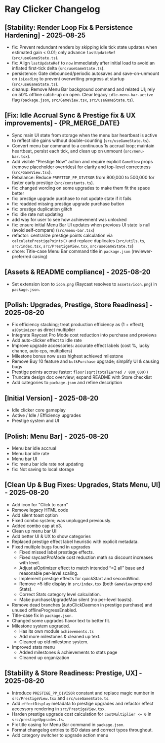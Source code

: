 # Ray Clicker Changelog

## [Stability: Render Loop Fix & Persistence Hardening] - 2025-08-25

- fix: Prevent redundant renders by skipping idle tick state updates when estimated gain < 0.01; only advance `lastUpdateRef` (`src/useGameState.ts`).
- fix: Align `lastUpdateRef` to `now` immediately after initial load to avoid an inflated first-tick delta (`src/useGameState.ts`).
- persistence: Gate debounced/periodic autosaves and save-on-unmount on `isLoading` to prevent overwriting progress at startup (`src/useGameState.ts`).
- cleanup: Remove Menu Bar background command and related UI; rely on 50% offline catch-up on open. Clear legacy `idle-menu-bar-active` flag (`package.json`, `src/GameView.tsx`, `src/useGameState.ts`).

## [Fix: Idle Accrual Sync & Prestige fix & UX improvements] - {PR_MERGE_DATE}

- Sync main UI state from storage when the menu bar heartbeat is active to reflect idle gains without double-counting (`src/useGameState.ts`).
- Convert menu bar command to a continuous 1s accrual loop; maintain heartbeat, persist each tick, and clean up on unmount (`src/menu-bar.tsx`).
- Add visible "Prestige Now" action and require explicit `GameView` props (remove placeholder overrides) for clarity and top-level correctness (`src/GameView.tsx`).
- Rebalance: Reduce `PRESTIGE_PP_DIVISOR` from 800,000 to 500,000 for faster early prestige (`src/constants.ts`).
- fix: changed wording on some upgrades to make them fit the space better
- fix: prestige upgrade purchase to not update state if it fails
- fix: readded missing prestige upgrade purchase button
- fix: prestige duplication glitch
- fix: idle rate not updating
- add way for user to see how achievement was unlocked
 - fix: ensure initial Menu Bar UI updates when previous UI state is null (avoid self-compare) (`src/menu-bar.tsx`)
 - refactor: centralize prestige points calculation via `calculatePrestigePoints()` and replace duplicates (`src/utils.ts`, `src/index.tsx`, `src/PrestigeView.tsx`, `src/useGameState.ts`)
 - chore: Title-case Menu Bar command title in `package.json` (reviewer-preferred casing)

## [Assets & README compliance] - 2025-08-20

- Set extension icon to `icon.png` (Raycast resolves to `assets/icon.png`) in `package.json`.

## [Polish: Upgrades, Prestige, Store Readiness] - 2025-08-20

- Fix efficiency stacking; treat production efficiency as (1 + effect); `aiOptimizer` as direct multiplier
- Integrate Raycast Pro Mode cost reduction into purchase and previews
- Add auto-clicker effect to idle rate
- Improve upgrade accessories: accurate effect labels (cost %, lucky chance, auto cps, multipliers)
- Milestone bonus now uses highest achieved milestone
- Remove Buy 10 feature and `bulkPurchase` upgrade; simplify UI & causing bugs
- Prestige points accrue faster: `floor(sqrt(totalEarned / 800_000))`
- Truncate design doc overview; expand README with Store checklist
- Add categories to `package.json` and refine description

## [Initial Version] - 2025-08-20

- Idle clicker core gameplay
- Active / Idle / Efficiency upgrades
- Prestige system and UI

## [Polish: Menu Bar] - 2025-08-20

- Menu bar idle accrual
- Menu bar idle rate
- Menu bar UI
- fix: menu bar idle rate not updating
- fix: Not saving to local storage

## [Clean Up & Bug Fixes: Upgrades, Stats Menu, UI] - 2025-08-20

- Add icon for "Click to earn"
- Remove legacy HTML code
- Add silent toast option
- Fixed combo system; was unplugged previously.
- Added combo cap at x3.
- Clean up menu bar UI
- Add better UI & UX to show categories
- Replaced prestige effect label heuristic with explicit metadata.
- Fixed multiple bugs found in upgrades
    - Fixed missed label prestiage effects.
    - Fixed raycastProMode cost reduction math so discount increases with level.
    - Adjust aiOptimizer effect to match intended “×2 all” base and reasonable per-level scaling.
    - Implement prestige effects for quickStart and secondWind.
    - Remove ×5 idle display in `src/index.tsx` (both `GameView` prop and Stats).
    - Correct Stats category level calculation.
    - Make purchaseUpgradeMax silent (no per-level toasts).
- Remove dead branches (autoClickDaemon in prestige purchase) and unused offlineProgressEnabled.
- Title-case fix in `package.json`.
- Changed some upgrades flavor text to better fit.
- Milestone system upgraded.
    - Has its own module `achievements.ts`
    - Add more milestones & cleaned up text.
    - Cleaned up old milestone system.
- Improved stats menu
    - Added milestones & achievements to stats page
    - Cleaned up organization

## [Stability & Store Readiness: Prestige, UX] - 2025-08-20

- Introduce `PRESTIGE_PP_DIVISOR` constant and replace magic number in `src/PrestigeView.tsx` and `src/useGameState.ts`.
- Add `effectDisplay` metadata to prestige upgrades and refactor effect accessory rendering in `src/PrestigeView.tsx`.
- Harden prestige upgrade cost calculation for `costMultiplier <= 0` in `src/prestigeUpgrades.ts`.
- Fix title casing for Menu Bar command in `package.json`.
- Format changelog entries to ISO dates and correct typos throughout.
- Add category switcher to upgrade action menu
